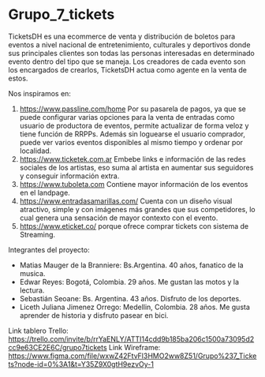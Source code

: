 # Grupo_7_tickets

TicketsDH es una ecommerce de venta y distribución de boletos para eventos a nivel nacional de entretenimiento, culturales y deportivos donde sus principales clientes son todas las personas interesadas en determinado evento dentro del tipo que se maneja. Los creadores de cada evento son los encargados de crearlos, TicketsDH actua como agente en la venta de estos.

Nos inspiramos en:

1. https://www.passline.com/home
Por su pasarela de pagos, ya que se puede configurar varias opciones para la venta de entradas como usuario de productora de eventos, permite actualizar de forma veloz y tiene función de RRPPs.  Además sin loguearse el usuario comprador, puede ver varios eventos disponibles al mismo tiempo y ordenar por localidad.
2. https://www.ticketek.com.ar
Embebe links e información de las redes sociales de los artistas, eso suma al artista en aumentar sus seguidores y conseguir información extra.
3. https://www.tuboleta.com
Contiene mayor información de los eventos en el landpage.
4. https://www.entradasamarillas.com/
Cuenta con un diseño visual atractivo, simple y con imágenes más grandes que sus competidores, lo cual genera una sensación de mayor contexto con el evento. 
5. https://www.eticket.co/
porque ofrece comprar tickets con sistema de Streaming.

Integrantes del proyecto:

- Matias Mauger de la Branniere: Bs.Argentina. 40 años, fanatico de la musica.
- Edwar Reyes: Bogotá, Colombia. 29 años. Me gustan las motos y la lectura.
- Sebastián Seoane: Bs. Argentina. 43 años. Disfruto de los deportes.
- Liceth Juliana Jimenez Orrego: Medellin, Colombia. 28 años. Me gusta aprender de historia y disfruto pasear en bici.

Link tablero Trello: https://trello.com/invite/b/rrYaENLY/ATTI14cdd9b185ba206c1500a73095d2cc9e63CE2E6C/grupo7tickets
Link Wireframe: https://www.figma.com/file/wxwZ42FtvFl3HMO2ww8Z51/Grupo%237_Tickets?node-id=0%3A1&t=Y35Z9X0gtH9ezvOy-1

